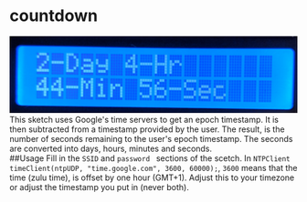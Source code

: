 # countdown
![img](image.jpg)  
This sketch uses Google's time servers to get an epoch timestamp. It is then subtracted from a timestamp provided by the user. The result, is the number of seconds remaining to the user's epoch timestamp. The seconds are converted into days, hours, minutes and seconds.  
##Usage
Fill in the `SSID` and `password ` sections of the scetch. In `NTPClient timeClient(ntpUDP, "time.google.com", 3600, 60000);`, `3600` means that the time (zulu time), is offset by one hour (GMT+1). Adjust this to your timezone or adjust the timestamp you put in (never both).

